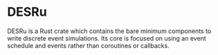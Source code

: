 # DESRu

DESRu is a Rust crate which contains the bare minimum components to write discrete event simulations. Its core is focused on using an event schedule and events rather than coroutines or callbacks.
